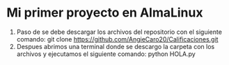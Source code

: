# Mi primer proyecto en AlmaLinux
1) Paso de se debe descargar los archivos del repositorio con el siguiente comando:
git clone https://github.com/AngieCaro20/Calificaciones.git
2) Despues abrimos una terminal donde se descargo la carpeta con los archivos y ejecutamos el siguiente comando:
python HOLA.py 
